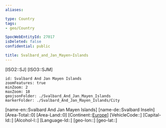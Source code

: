 ```yaml
---
aliases: 

type: Country
tags:
- geo/Country

SpocWebEntityId: 27017
isDeleted: false
confidential: public

title: Svalbard_and_Jan_Mayen~Islands
---
```

[ISO2::SJ]
[ISO3::SJM]
```leaflet
id: Svalbard And Jan Mayen Islands
zoomFeatures: true 
minZoom: 2 
maxZoom: 18
geojsonFolder: ./Svalbard_And_Jan_Mayen_Islands
markerFolder: ./Svalbard_And_Jan_Mayen_Islands/City
```

[name-en::Svalbard And Jan Mayen Islands]
[name-de::Svalbard Inseln]
[Area-Total::0]
[Area-Land::0]
[Continent::[Europe](geo/Continent/Europe.md)]
[VehicleCode::]
[Capital-Id::]
[Alcohol-l::]
[Language-Id::]
[geo-lon::]
[geo-lat::]




